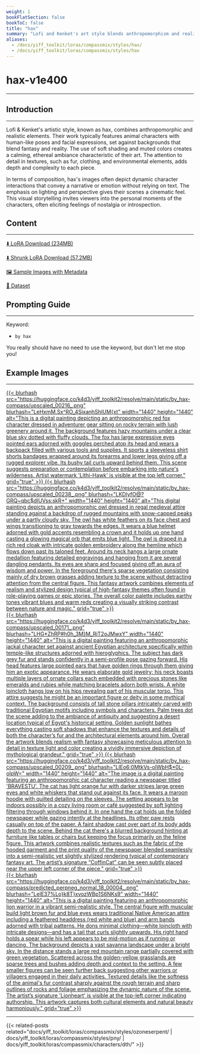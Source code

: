 ```yaml
---
weight: 1
bookFlatSection: false
bookToC: false
title: "hax"
summary: "Lofi and Kenket's art style blends anthropomorphism and realism, featuring detailed animal characters in serene, cinematic scenes that evoke emotion and narrative through soft shading, muted colors, and dynamic compositions."
aliases:
  - /docs/yiff_toolkit/loras/compassmix/styles/hax/
  - /docs/yiff_toolkit/loras/compassmix/styles/hax
---
```


<!--markdownlint-disable MD025 MD033 -->

# hax-v1e400

---

## Introduction

---

Lofi & Kenket's artistic style, known as hax, combines anthropomorphic and realistic elements. Their work typically features animal characters with human-like poses and facial expressions, set against backgrounds that blend fantasy and reality. The use of soft shading and muted colors creates a calming, ethereal ambiance characteristic of their art. The attention to detail in textures, such as fur, clothing, and environmental elements, adds depth and complexity to each piece.

In terms of composition, hax's images often depict dynamic character interactions that convey a narrative or emotion without relying on text. The emphasis on lighting and perspective gives their scenes a cinematic feel. This visual storytelling invites viewers into the personal moments of the characters, often eliciting feelings of nostalgia or introspection.

## Content

---

[⬇️ LoRA Download (234MB)](https://huggingface.co/k4d3/yiff_toolkit2/resolve/main/compass_loras/by_hax-v1e400/by_hax-v1e400.safetensors)

[⬇️ Shrunk LoRA Download (57.2MB)](https://huggingface.co/k4d3/yiff_toolkit2/resolve/main/compass_loras/by_hax-v1e400/by_hax-v1e400_frockpt1_th-3.55.safetensors)

[🖼️ Sample Images with Metadata](https://huggingface.co/k4d3/yiff_toolkit2/tree/main/static/by_hax-compass)

[📐 Dataset](https://huggingface.co/datasets/k4d3/by_hax)

## Prompting Guide

---

Keyword:

- `by hax`

You really should have no need to use the keyword, but don't let me stop you!

## Example Images

---

<div class="image-grid">
  <div class="image-grid-container">
    <a href="https://huggingface.co/k4d3/yiff_toolkit2/resolve/main/static/by_hax-compass/upscaled_00216_.png">
      {{< blurhash
        src="https://huggingface.co/k4d3/yiff_toolkit2/resolve/main/static/by_hax-compass/upscaled_00216_.png"
        blurhash="LeHxmM.Sx^RO_4SixanhShIUM{xt"
        width="1440"
        height="1440"
        alt="This is a digital painting depicting an anthropomorphic red fox character dressed in adventurer gear sitting on rocky terrain with lush greenery around it. The background features hazy mountains under a clear blue sky dotted with fluffy clouds. The fox has large expressive eyes pointed ears adorned with goggles perched atop its head and wears a backpack filled with various tools and supplies. It sports a sleeveless shirt shorts bandages wrapped around its forearms and lower legs giving off a rugged explorer vibe. Its bushy tail curls upward behind them. This scene suggests preparation or contemplation before embarking into nature's wilderness. Artist watermark 'Lithi-Hawk' is visible at the top left corner."
        grid="true"
      >}}
    </a>
    <a href="https://huggingface.co/k4d3/yiff_toolkit2/resolve/main/static/by_hax-compass/upscaled_00238_.png">
      {{< blurhash
        src="https://huggingface.co/k4d3/yiff_toolkit2/resolve/main/static/by_hax-compass/upscaled_00238_.png"
        blurhash="LKDlyfO@?GRQ~qbc$dIUVss:skR+"
        width="1440"
        height="1440"
        alt="This digital painting depicts an anthropomorphic owl dressed in regal medieval attire standing against a backdrop of rugged mountains with snow-capped peaks under a partly cloudy sky. The owl has white feathers on its face chest and wings transitioning to gray towards the edges. It wears a blue helmet adorned with gold accents resembling a crown and it holds up one hand casting a glowing magical orb that emits blue light. The owl is draped in a rich red cloak with intricate golden embroidery along the hemline which flows down past its taloned feet. Around its neck hangs a large ornate medallion featuring detailed engravings and hanging from it are several dangling pendants. Its eyes are sharp and focused giving off an aura of wisdom and power. In the foreground there's sparse vegetation consisting mainly of dry brown grasses adding texture to the scene without detracting attention from the central figure. This fantasy artwork combines elements of realism and stylized design typical of high-fantasy themes often found in role-playing games or epic stories. The overall color palette includes earthy tones vibrant blues and warm reds creating a visually striking contrast between nature and magic."
        grid="true"
      >}}
    </a>
  </div>
</div>

<div class="image-grid">
  <div class="image-grid-container">
    <a href="https://huggingface.co/k4d3/yiff_toolkit2/resolve/main/static/by_hax-compass/upscaled_00171_.png">
      {{< blurhash
        src="https://huggingface.co/k4d3/yiff_toolkit2/resolve/main/static/by_hax-compass/upscaled_00171_.png"
        blurhash="LHG*ZhRP#h0h_3M}M_RiT2oJMwxY"
        width="1440"
        height="1440"
        alt="This is a digital painting featuring an anthropomorphic jackal character set against ancient Egyptian architecture specifically within temple-like structures adorned with hieroglyphics. The subject has dark grey fur and stands confidently in a semi-profile pose gazing forward. His head features large pointed ears that have golden rings through them giving him an exotic appearance. He wears elaborate gold jewelry; his neck boasts multiple layers of ornate collars each embedded with precious stones like emeralds and rubies while matching bracelets adorn both wrists. A white loincloth hangs low on his hips revealing part of his muscular torso. This attire suggests he might be an important figure or deity in some mythical context. The background consists of tall stone pillars intricately carved with traditional Egyptian motifs including symbols and characters. Palm trees dot the scene adding to the ambiance of antiquity and suggesting a desert location typical of Egypt's historical setting. Golden sunlight bathes everything casting soft shadows that enhance the textures and details of both the character’s fur and the architectural elements around him. Overall the artwork blends realism with fantasy showcasing meticulous attention to detail in texture light and color creating a vividly immersive depiction of mythological grandeur."
        grid="true"
      >}}
    </a>
    <a href="https://huggingface.co/k4d3/yiff_toolkit2/resolve/main/static/by_hax-compass/upscaled_00209_.png">
      {{< blurhash
        src="https://huggingface.co/k4d3/yiff_toolkit2/resolve/main/static/by_hax-compass/upscaled_00209_.png"
        blurhash="LIEo6:0MtkVs-oIWbH$*0L-oIpW="
        width="1440"
        height="1440"
        alt="The image is a digital painting featuring an anthropomorphic cat character reading a newspaper titled 'BRAVESTU'. The cat has light orange fur with darker stripes large green eyes and white whiskers that stand out against its face. It wears a maroon hoodie with quilted detailing on the sleeves. The setting appears to be indoors possibly in a cozy living room or café suggested by soft lighting filtering through windows behind it. In one hand the cat holds up the folded newspaper while gazing intently at the headlines. Its other paw rests casually on top of the paper. A faint shadow cast over part of its body adds depth to the scene. Behind the cat there's a blurred background hinting at furniture like tables or chairs but keeping the focus primarily on the feline figure. This artwork combines realistic textures such as the fabric of the hooded garment and the print quality of the newspaper blended seamlessly into a semi-realistic yet slightly stylized rendering typical of contemporary fantasy art. The artist’s signature “CoffinCat” can be seen subtly placed near the upper left corner of the piece."
        grid="true"
      >}}
    </a>
  </div>
</div>

<div class="image-grid">
  <div class="image-grid-container">
    <a href="https://huggingface.co/k4d3/yiff_toolkit2/resolve/main/static/by_hax-compass/predicted_perpneg_normal_18_00004_.png">
      {{< blurhash
        src="https://huggingface.co/k4d3/yiff_toolkit2/resolve/main/static/by_hax-compass/predicted_perpneg_normal_18_00004_.png"
        blurhash="LeIE37%Lo}k8T}xvozWBp1S6NKs9"
        width="1440"
        height="1440"
        alt="This is a digital painting featuring an anthropomorphic lion warrior in a vibrant semi-realistic style. The central figure with muscular build light brown fur and blue eyes wears traditional Native American attire including a feathered headdress (red white and blue) and arm bands adorned with tribal patterns. He dons minimal clothing—white loincloth with intricate designs—and has a tail that curls slightly upwards. His right hand holds a spear while his left appears to be mid-motion as if running or dancing. The background depicts a vast savanna landscape under a bright sky. In the distance stands a large red mountain range partially covered with green vegetation. Scattered across the golden-yellow grasslands are sparse trees and bushes adding depth and context to the setting. A few smaller figures can be seen further back suggesting other warriors or villagers engaged in their daily activities. Textured details like the softness of the animal's fur contrast sharply against the rough terrain and sharp outlines of rocks and foliage emphasizing the dynamic nature of the scene. The artist’s signature 'Lionheart' is visible at the top-left corner indicating authorship. This artwork captures both cultural elements and natural beauty harmoniously."
        grid="true"
      >}}
    </a>
  </div>
</div>

---

{{< related-posts related="docs/yiff_toolkit/loras/compassmix/styles/ozoneserpent/ | docs/yiff_toolkit/loras/compassmix/styles/pny/ | docs/yiff_toolkit/loras/compassmix/characters/dth/" >}}
